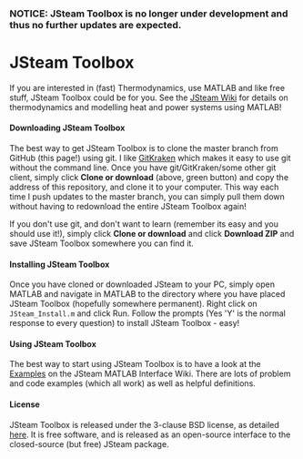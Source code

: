 ### NOTICE: JSteam Toolbox is no longer under development and thus no further updates are expected.

# JSteam Toolbox
If you are interested in (fast) Thermodynamics, use MATLAB and like free stuff, JSteam Toolbox could be for you. See the [JSteam Wiki](https://www.controlengineering.co.nz/Wikis/JSteam/pmwiki.php/Matlab/Main) for details on thermodynamics and modelling heat and power systems using MATLAB!

#### Downloading JSteam Toolbox
The best way to get JSteam Toolbox is to clone the master branch from GitHub (this page!) using git. I like [GitKraken](https://www.gitkraken.com/) which makes it easy to use git without the command line. Once you have git/GitKraken/some other git client, simply click **Clone or download** (above, green button) and copy the address of this repository, and clone it to your computer. This way each time I push updates to the master branch, you can simply pull them down without having to redownload the entire JSteam Toolbox again! 

If you don't use git, and don't want to learn (remember its easy and you should use it!), simply click **Clone or download** and click **Download ZIP** and save JSteam Toolbox somewhere you can find it.

#### Installing JSteam Toolbox
Once you have cloned or downloaded JSteam to your PC, simply open MATLAB and navigate in MATLAB to the directory where you have placed JSteam Toolbox (hopefully somewhere permanent). Right click on `JSteam_Install.m` and click Run. Follow the prompts (Yes 'Y' is the normal response to every question) to install JSteam Toolbox - easy!

#### Using JSteam Toolbox
The best way to start using JSteam Toolbox is to have a look at the [Examples](https://www.controlengineering.co.nz/Wikis/JSteam/pmwiki.php/Matlab/Examples) on the JSteam MATLAB Interface Wiki. There are lots of problem and code examples (which all work) as well as helpful definitions. 

#### License
JSteam Toolbox is released under the 3-clause BSD license, as detailed [here](https://www.controlengineering.co.nz/Wikis/JSteam/pmwiki.php/Matlab/License). It is free software, and is released as an open-source interface to the closed-source (but free) JSteam package.
